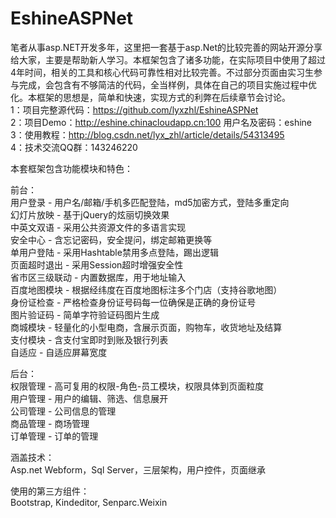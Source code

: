 # EshineASPNet
笔者从事asp.NET开发多年，这里把一套基于asp.Net的比较完善的网站开源分享给大家，主要是帮助新人学习。本框架包含了诸多功能，在实际项目中使用了超过4年时间，相关的工具和核心代码可靠性相对比较完善。不过部分页面由实习生参与完成，会包含有不够简洁的代码，全当样例，具体在自己的项目实施过程中优化。本框架的思想是，简单和快速，实现方式的利弊在后续章节会讨论。<br>
1：项目完整源代码：https://github.com/lyxzhl/EshineASPNet<br>
2：项目Demo：http://eshine.chinacloudapp.cn:100      用户名及密码：eshine<br>
3：使用教程：http://blog.csdn.net/lyx_zhl/article/details/54313495<br>
4：技术交流QQ群：143246220<br>

本套框架包含功能模块和特色：<br>

前台：<br>
    用户登录 - 用户名/邮箱/手机多匹配登陆，md5加密方式，登陆多重定向<br>
    幻灯片放映 - 基于jQuery的炫丽切换效果<br>
    中英文双语 - 采用公共资源文件的多语言实现<br>
    安全中心 - 含忘记密码，安全提问，绑定邮箱更换等<br>
    单用户登陆 - 采用Hashtable禁用多点登陆，踢出逻辑<br>
    页面超时退出 - 采用Session超时增强安全性<br>
    省市区三级联动 - 内置数据库，用于地址输入<br>
    百度地图模块 - 根据经纬度在百度地图标注多个门店（支持谷歌地图）<br>
    身份证检查 - 严格检查身份证号码每一位确保是正确的身份证号<br>
    图片验证码 - 简单字符验证码图片生成<br>
    商城模块 - 轻量化的小型电商，含展示页面，购物车，收货地址及结算<br>
    支付模块 - 含支付宝即时到账及银行列表<br>
    自适应 - 自适应屏幕宽度<br>
    
后台：<br>
    权限管理 - 高可复用的权限-角色-员工模块，权限具体到页面粒度<br>
    用户管理 - 用户的编辑、筛选、信息展开<br>
    公司管理 - 公司信息的管理<br>
    商品管理 - 商场管理<br>
    订单管理 - 订单的管理<br>

涵盖技术：<br>
Asp.net Webform，Sql Server，三层架构，用户控件，页面继承

使用的第三方组件：<br>
Bootstrap, Kindeditor, Senparc.Weixin
